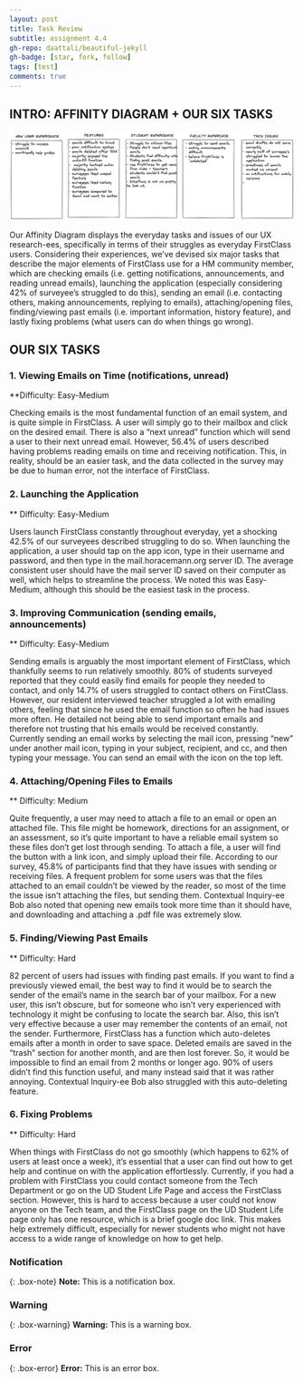 ```yaml
---
layout: post
title: Task Review
subtitle: assignment 4.4
gh-repo: daattali/beautiful-jekyll
gh-badge: [star, fork, follow]
tags: [test]
comments: true
---
```


## INTRO: AFFINITY DIAGRAM + OUR SIX TASKS

![crepe](/assets/img/affinitydiagram.png)

Our Affinity Diagram displays the everyday tasks and issues of our UX research-ees, specifically in terms of their struggles as everyday FirstClass users. Considering their experiences, we’ve devised six major tasks that describe the major elements of FirstClass use for a HM community member, which are checking emails (i.e. getting notifications, announcements, and reading unread emails), launching the application (especially considering 42% of surveyee’s struggled to do this), sending an email (i.e. contacting others, making announcements, replying to emails), attaching/opening files, finding/viewing past emails (i.e. important information, history feature), and lastly fixing problems (what users can do when things go wrong).

## OUR SIX TASKS 

### 1. Viewing Emails on Time (notifications, unread)
**Difficulty: Easy-Medium

Checking emails is the most fundamental function of an email system, and is quite simple in FirstClass. A user will simply go to their mailbox and click on the desired email. There is also a “next unread” function which will send a user to their next unread email. However, 56.4% of users described having problems reading emails on time and receiving notification. This, in reality, should be an easier task, and the data collected in the survey may be due to human error, not the interface of FirstClass.


### 2. Launching the Application
** Difficulty: Easy-Medium

Users launch FirstClass constantly throughout everyday, yet a shocking 42.5% of our surveyees described struggling to do so. When launching the application, a user should tap on the app icon, type in their username and password, and then type in the mail.horacemann.org server ID. The average consistent user should have the mail server ID saved on their computer as well, which helps to streamline the process. We noted this was Easy-Medium, although this should be the easiest task in the process.


### 3. Improving Communication (sending emails, announcements)
** Difficulty: Easy-Medium

Sending emails is arguably the most important element of FirstClass, which thankfully seems to run relatively smoothly. 80% of students surveyed reported that they could easily find emails for people they needed to contact, and only 14.7% of users struggled to contact others on FirstClass. However, our resident interviewed teacher struggled a lot with emailing others, feeling that since he used the email function so often he had issues more often. He detailed not being able to send important emails and therefore not trusting that his emails would be received constantly. Currently sending an email works by selecting the mail icon, pressing “new” under another mail icon, typing in your subject, recipient, and cc, and then typing your message. You can send an email with the icon on the top left. 

	
### 4. Attaching/Opening Files to Emails
** Difficulty: Medium

Quite frequently, a user may need to attach a file to an email or open an attached file. This file might be homework, directions for an assignment, or an assessment, so it’s quite important to have a reliable email system so these files don’t get lost through sending. To attach a file, a user will find the button with a link icon, and simply upload their file. According to our survey, 45.8% of participants find that they have issues with sending or receiving files. A frequent problem for some users was that the files attached to an email couldn’t be viewed by the reader, so most of the time the issue isn’t attaching the files, but sending them. Contextual Inquiry-ee Bob also noted that opening new emails took more time than it should have, and downloading and attaching a .pdf file was extremely slow. 


### 5. Finding/Viewing Past Emails
** Difficulty: Hard

82 percent of users had issues with finding past emails. If you want to find a previously viewed email, the best way to find it would be to search the sender of the email’s name in the search bar of your mailbox. For a new user, this isn’t obscure, but for someone who isn’t very experienced with technology it might be confusing to locate the search bar. Also, this isn’t very effective because a user may remember the contents of an email, not the sender. Furthermore, FirstClass has a function which auto-deletes emails after a month in order to save space. Deleted emails are saved in the “trash” section for another month, and are then lost forever. So, it would be impossible to find an email from 2 months or longer ago. 90% of users didn’t find this function useful, and many instead said that it was rather annoying. Contextual Inquiry-ee Bob also struggled with this auto-deleting feature.


### 6. Fixing Problems 
** Difficulty: Hard

When things with FirstClass do not go smoothly (which happens to 62% of users at least once a week), it’s essential that a user can find out how to get help and continue on with the application effortlessly. Currently, if you had a problem with FirstClass you could contact someone from the Tech Department or go on the UD Student Life Page and access the FirstClass section. However, this is hard to access because a user could not know anyone on the Tech team, and the FirstClass page on the UD Student Life page only has one resource, which is a brief google doc link. This makes help extremely difficult, especially for newer students who might not have access to a wide range of knowledge on how to get help.


### Notification

{: .box-note}
**Note:** This is a notification box.

### Warning

{: .box-warning}
**Warning:** This is a warning box.

### Error

{: .box-error}
**Error:** This is an error box.
